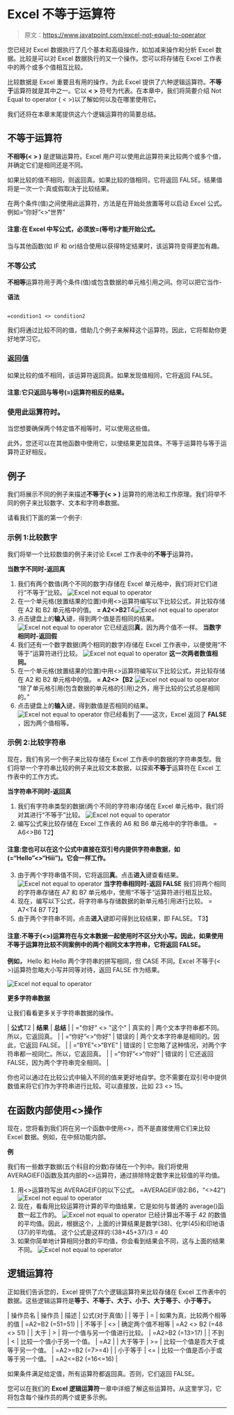 # Excel 不等于运算符

> 原文：<https://www.javatpoint.com/excel-not-equal-to-operator>

您已经对 Excel 数据执行了几个基本和高级操作，如加减来操作和分析 Excel 数据。比较是可以对 Excel 数据执行的又一个操作。您可以将存储在 Excel 工作表中的两个或多个值相互比较。

比较数据是 Excel 重要且有用的操作，为此 Excel 提供了六种逻辑运算符。**不等于**运算符就是其中之一。它以 **< >** 符号为代表。在本章中，我们将简要介绍 Not Equal to operator ( < >)以了解如何以及在哪里使用它。

我们还将在本章末尾提供这六个逻辑运算符的简要总结。

## 不等于运算符

**不相等(< > )** 是逻辑运算符。Excel 用户可以使用此运算符来比较两个或多个值，并确定它们是相同还是不同。

如果比较的值不相同，则返回真。如果比较的值相同，它将返回 FALSE。结果值将是一次一个:真或假取决于比较结果。

在两个条件(值)之间使用此运算符，方法是在开始处放置等号以启动 Excel 公式。例如=“你好”<>“世界”

#### 注意:在 Excel 中写公式，必须放=(等号)才能开始公式。

当与其他函数(如 IF 和 or)结合使用以获得特定结果时，该运算符变得更加有趣。

### 不等公式

**不相等**运算符用于两个条件(值)或包含数据的单元格引用之间。你可以把它当作-

**语法**

```

=condition1 <> condition2

```

我们将通过比较不同的值，借助几个例子来解释这个运算符。因此，它将帮助你更好地学习它。

### 返回值

如果比较的值不相同，该运算符返回真。如果发现值相同，它将返回 FALSE。

#### 注意:它只返回与等号(=)运算符相反的结果。

### 使用此运算符时。

当您想要确保两个特定值不相等时，可以使用这些值。

此外，您还可以在其他函数中使用它，以使结果更加具体。不等于运算符与等于运算符正好相反。

## 例子

我们将展示不同的例子来描述**不等于(< > )** 运算符的用法和工作原理。我们将举不同的例子来比较数字、文本和字符串数据。

请看我们下面的第一个例子:

### 示例 1:比较数字

我们将举一个比较数值的例子来讨论 Excel 工作表中的**不等于**运算符。

**当数字不同时-返回真**

1.  我们有两个数值(两个不同的数字)存储在 Excel 单元格中，我们将对它们进行“不等于”比较。
    ![Excel not equal to operator](img/e1eb7a77739937d0244b357d9aa7c4ff.png)
2.  在一个单元格(放置结果的位置)中用<>运算符编写以下比较公式，并比较存储在 A2 和 B2 单元格中的值。
    **= A2<>B2**T4![Excel not equal to operator](img/5ef2ebb30f987b5207da18939de69a9e.png)
3.  点击键盘上的**输入**键，得到两个值是否相同的结果。
    ![Excel not equal to operator](img/2f116e23f3471437b22b0c3931b5f43b.png)
    它已经返回**真**，因为两个值不一样。
    **当数字相同时-返回假**
4.  我们还有一个数字数据(两个相同的数字)存储在 Excel 工作表中，以便使用“不等于”运算符进行比较。
    ![Excel not equal to operator](img/3c507d85e3c055153f2c8b563b925621.png)
    **这一次两者数值相同。**
5.  在一个单元格(放置结果的位置)中用<>运算符编写以下比较公式，并比较存储在 A2 和 B2 单元格中的值。
    **= A2<>【B2**
    ![Excel not equal to operator](img/e0f447c099c6d16fa6660ece45f24c6b.png)
    “除了单元格引用(包含数据的单元格的引用)之外，用于比较的公式总是相同的。”
6.  点击键盘上的**输入**键，得到数值是否相同的结果。
    ![Excel not equal to operator](img/560ba629d46ee02b20fa6f3b051e719e.png)
    你已经看到了——这次，Excel 返回了 **FALSE** ，因为两个值相等。

### 示例 2:比较字符串

现在，我们有另一个例子来比较存储在 Excel 工作表中的数据的字符串类型。我们将举一个字符串比较的例子来比较文本数据，以探索**不等于**运算符在 Excel 工作表中的工作方式。

**当字符串不同时-返回真**

1.  我们有字符串类型的数据(两个不同的字符串)存储在 Excel 单元格中，我们将对其进行“不等于”比较。
    ![Excel not equal to operator](img/825a4490655e5d3afff5ee886f7cc344.png)
2.  编写公式来比较存储在 Excel 工作表的 A6 和 B6 单元格中的字符串值。
    = A6<>B6
    T2】

#### 注意:您也可以在这个公式中直接在双引号内提供字符串数据，如(=“Hello”<>“Hiii”)。它会一样工作。

3.  由于两个字符串值不同，它将返回**真**。点击**进入**键查看结果。
    ![Excel not equal to operator](img/64bd2d498004b51ed15d801e60e23249.png)
    **当字符串相同时-返回 FALSE**
    我们将两个相同的字符串存储在 A7 和 B7 单元格中，使用“不等于”运算符进行相互比较。
4.  现在，编写以下公式，将字符串与存储数据的新单元格引用进行比较。
    = A7<T4
    B7
    T2】
5.  由于两个字符串不同，点击**进入**键即可得到比较结果，即 FALSE。
    T3】

#### 注意:不等于(<>)运算符在与文本数据一起使用时不区分大小写。因此，如果使用不等于运算符比较不同案例中的两个相同文本字符串，它将返回 FALSE。

**例如，** Hello 和 Hello 两个字符串的拼写相同，但 CASE 不同。Excel 不等于(< >)运算符忽略大小写并同等对待，返回 FALSE 作为结果。

![Excel not equal to operator](img/ef5f2bea1d237bac4271b0b6f0e9d715.png)

**更多字符串数据**

让我们看看更多关于字符串数据的操作。

| **公式**T2 | **结果** | **总结** |
| ="你好" <> "这个" | 真实的 | 两个文本字符串都不同。所以，它返回真。 |
| =“你好”<>“你好” | 错误的 | 两个文本字符串是相同的。因此，它返回 FALSE。 |
| =“BYE”<>“BYE” | 错误的 | 它忽略了这种情况，对两个字符串都一视同仁。所以，它返回真。 |
| =“你好”<>“你好” | 错误的 | 它还返回 FALSE，因为两个字符串完全相同。 |

你也可以通过在比较公式中输入不同的值来更好地自学。您不需要在双引号中提供数值来将它们作为字符串进行比较。可以直接放，比如 23 <> 15。

## 在函数内部使用<>操作

现在，您将看到我们将在另一个函数中使用<>，而不是直接使用它们来比较 Excel 数据。例如，在中频功能内部。

**例**

我们有一些数字数据(五个科目的分数)存储在一个列中。我们将使用 AVERAGIEF()函数及其内部的<>运算符，通过排除特定数字来比较值的平均值。

1.  用<>运算符写出 AVERAGEIF()的以下公式。
    =AVERAGEIF(B2:B6，“<>42”)
    ![Excel not equal to operator](img/d0514873c8e50ad32798de5838e7afb1.png)
2.  现在，看看用比较运算符计算的平均值结果，它是如何与普通的 average()函数一起工作的。
    ![Excel not equal to operator](img/d33f1f9c38ac131779388f3c221bcaa4.png)
    已经计算出不等于 42 的数值的平均值。因此，根据这个，上面的计算结果是数学(38)、化学(45)和印地语(37)的平均值。
    这个公式是这样的:(38+45+37)/3 = 40
3.  如果你简单地计算相同分数的平均值，你会看到结果会不同，这与上面的结果不同。
    ![Excel not equal to operator](img/3b093b1622d72018d09ffd6c96f428cb.png)

## 逻辑运算符

正如我们告诉您的，Excel 提供了六个逻辑运算符来比较存储在 Excel 工作表中的数据。这些逻辑运算符是**等于、不等于、大于、小于、大于等于、小于等于。**

| 操作员名 | 操作员 | 描述 | 公式(对于真值) |
| 等于 | = | 如果为真，比较两个相等的值 | =A2=B2 (=51=51) |
| 不等于 | <> | 确定两个值不相等 | =A2 <> B2 (=48 <> 51) |
| 大于 | > | 将一个值与另一个值进行比较。 | =A2>B2 (=13>17) |
| 不到 | < | 比较一个值小于另一个值。 | =A2 |
| 大于等于 | >= | 比较一个值是否大于或等于另一个值。 | =A2>=B2 (=7>=4) |
| 小于等于 | <= | 比较一个值是否小于或等于另一个值。 | =A2<=B2 (=16<=16) |

如果条件满足给定值，所有运算符都返回真。否则，它们返回 FALSE。

您可以在我们的 **Excel 逻辑运算符**一章中详细了解这些运算符。从这里学习，它将包含每个操作员的两个或更多示例。

* * *